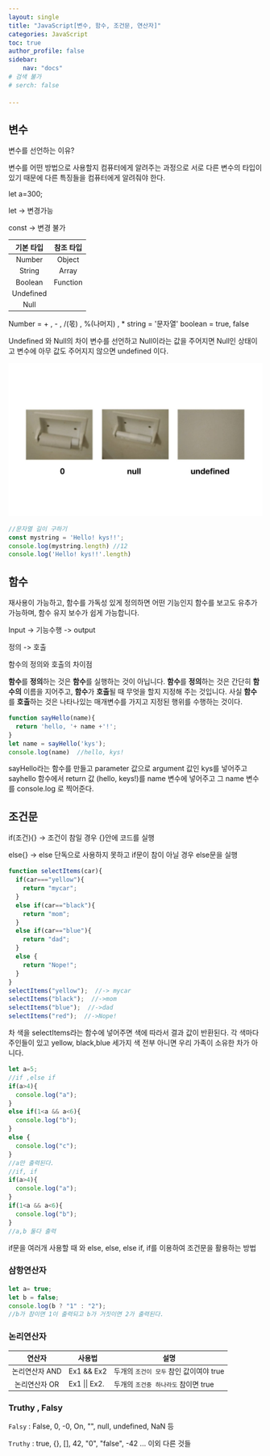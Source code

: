 ```yaml
---
layout: single
title: "JavaScript[변수, 함수, 조건문, 연산자]"
categories: JavaScript
toc: true
author_profile: false
sidebar:
    nav: "docs"
# 검색 불가
# serch: false 

---
```








## 변수



변수를 선언하는 이유? 

변수를 어떤 방법으로 사용할지 컴퓨터에게 알려주는 과정으로 
서로 다른 변수의 타입이 있기 때문에 다른 특징들을 컴퓨터에게 알려줘야 한다.

let a=300;

let -> 변경가능

const -> 변경 불가 

| 기본 타입 | 참조 타입 |
| :-------: | :-------: |
|  Number   |  Object   |
|  String   |   Array   |
|  Boolean  | Function  |
| Undefined |           |
|   Null    |           |

Number = + , - , /(몫) , %(나머지) , * 
string = '문자열'
boolean = true, false

Undefined 와 Null의 차이
변수를 선언하고 Null이라는 값을 주어지면 Null인 상태이고
변수에 아무 값도 주어지지 않으면 undefined 이다.

![image-20220122135037895](../images/image-20220122135037895.png)

```javascript
//문자열 길이 구하기
const mystring = 'Hello! kys!!';
console.log(mystring.length) //12
console.log('Hello! kys!!'.length)
```



## 함수

재사용이 가능하고, 함수를 가독성 있게 정의하면 어떤 기능인지 함수를 보고도 유추가 가능하며, 함수 유지 보수가 쉽게 가능합니다.

Input -> 기능수행 -> output

정의 -> 호출

함수의 정의와 호출의 차이점

**함수**를 **정의**하는 것은 **함수**를 실행하는 것이 아닙니다. **함수**를 **정의**하는 것은 간단히 **함수의** 이름을 지어주고, **함수**가 **호출**될 때 무엇을 할지 지정해 주는 것입니다. 사실 **함수**를 **호출**하는 것은 나타나있는 매개변수를 가지고 지정된 행위를 수행하는 것이다.

```javascript
function sayHello(name){
  return 'hello, '+ name +'!';
}
let name = sayHello('kys');
console.log(name)  //hello, kys!
```

sayHello라는 함수를 만들고 parameter 값으로 argument 값인 kys를 넣어주고 sayhello 함수에서 return 값 (hello, keys!)를 name 변수에 넣어주고 그 name 변수를 console.log 로 찍어준다.



## 조건문

if(조건){} -> 조건이 참일 경우 {}안에 코드를 실행

else{} -> else 단독으로 사용하지 못하고 if문이 참이 아닐 경우 else문을 실행

```javascript
function selectItems(car){
  if(car==="yellow"){
    return "mycar";
  }
  else if(car=="black"){
    return "mom";
  }
  else if(car=="blue"){
    return "dad";
  }
  else {
    return "Nope!";
  }
}
selectItems("yellow");  //-> mycar
selectItems("black");  //->mom
selectItems("blue");  //->dad
selectItems("red");  //->Nope!
```

차 색을 selectItems라는 함수에 넣어주면 색에 따라서 결과 값이 반환된다.
각 색마다 주인들이 있고 yellow, black,blue 세가지 색 전부 아니면 우리 가족이 소유한 차가 아니다.

```javascript
let a=5;
//if ,else if 
if(a>4){
  console.log("a");
}
else if(1<a && a<6){
  console.log("b");
}
else {
  console.log("c");
}
//a만 출력된다.
//if, if 
if(a>4){
  console.log("a");
}
if(1<a && a<6){
  console.log("b");
}
//a,b 둘다 출력
```

if문을 여러개 사용할 때 와 else, else, else if, if를 이용하여 조건문을 활용하는 방법

### 삼항연산자

```javascript
let a= true;
let b = false;
console.log(b ? "1" : "2");
//b가 참이면 1이 출력되고 b가 거짓이면 2가 출력된다.
```



### 논리연산자

|     연산자     | 사용법            | 설명                                    |
| :------------: | ----------------- | --------------------------------------- |
| 논리연산자 AND | Ex1 && Ex2        | 두개의 `조건이 모두` 참인 값이여야 true |
| 논리연산자 OR  | Ex1  \|\|    Ex2. | 두개의 `조건중 하나라도` 참이면 true    |



### Truthy , Falsy

`Falsy` : False, 0, -0, On, "", null, undefined, NaN 등

`Truthy` : true, {}, [], 42, "0", "false", -42 ... 이외 다른 것들
